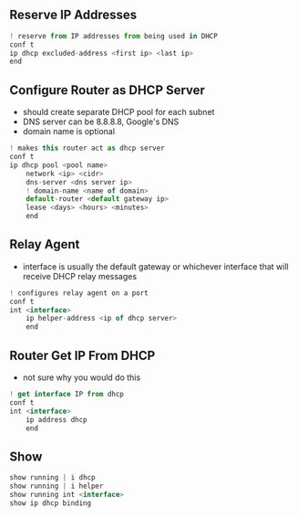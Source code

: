 

## Reserve IP Addresses
```js
! reserve from IP addresses from being used in DHCP
conf t
ip dhcp excluded-address <first ip> <last ip>
end
```


## Configure Router as DHCP Server
- should create separate DHCP pool for each subnet
- DNS server can be 8.8.8.8, Google's DNS
- domain name is optional
```js
! makes this router act as dhcp server
conf t
ip dhcp pool <pool name>
	network <ip> <cidr>
	dns-server <dns server ip>
	! domain-name <name of domain>
	default-router <default gateway ip>
	lease <days> <hours> <minutes>
	end
```

## Relay Agent
- interface is usually the default gateway or whichever interface that will receive DHCP relay messages
```js
! configures relay agent on a port
conf t
int <interface>
	ip helper-address <ip of dhcp server>
	end
```

## Router Get IP From DHCP
- not sure why you would do this
```js
! get interface IP from dhcp
conf t
int <interface>
	ip address dhcp
	end
```

## Show
```js
show running | i dhcp
show running | i helper
show running int <interface>
show ip dhcp binding
```





